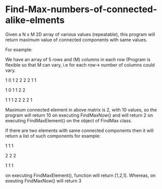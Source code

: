 # Find-Max-numbers-of-connected-alike-elments

Given a N x M 2D array of various values (repeatable), this program will return maximum value of connected components with same values.

For example:

We have an array of 5 rows and (M) columns in each row (Program is flexible so that M can vary, i.e for each row-> number of columns could vary.


1 0 1 2 2 2 2 1 1

1 0 1 1 2 2

1 1 1 2 2 2 2 1


Maximum connected element in above matrix is 2, with 10 values, so the program will return 10 on executing FindMaxNow() and will return 2 on executing FindMaxElement() on the object of FindMax class.

If there are two elements with same connected components then it will return a list of such components for example:

1 1 1

2 2 2

1 1 1


on executing FindMaxElement(), function will return [1,2,1].
Whereas, on exeuting FindMaxNow() will return 3
